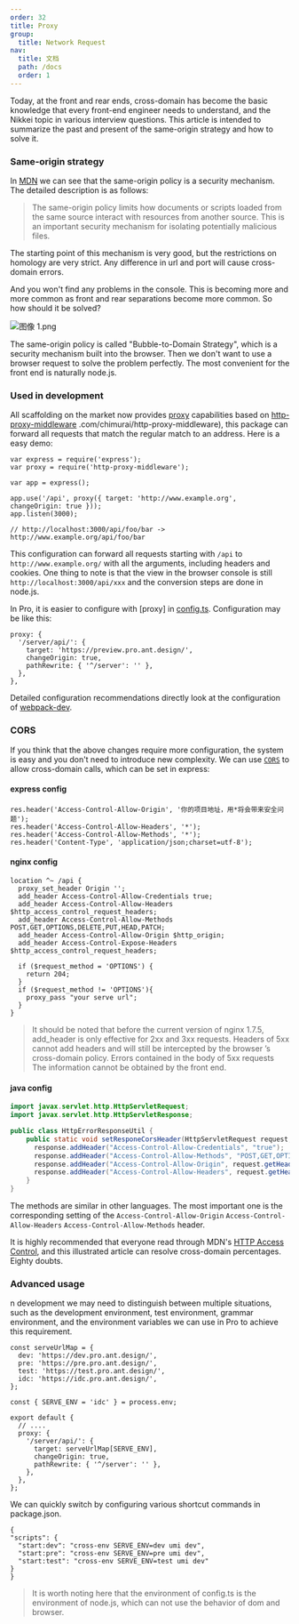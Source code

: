 ```yaml
---
order: 32
title: Proxy
group:
  title: Network Request
nav:
  title: 文档
  path: /docs
  order: 1
---
```


Today, at the front and rear ends, cross-domain has become the basic knowledge that every front-end engineer needs to understand, and the Nikkei topic in various interview questions. This article is intended to summarize the past and present of the same-origin strategy and how to solve it.

### Same-origin strategy

In [MDN](https://developer.mozilla.org/zh-CN/docs/Web/Security/Same-origin_policy) we can see that the same-origin policy is a security mechanism. The detailed description is as follows:

> The same-origin policy limits how documents or scripts loaded from the same source interact with resources from another source. This is an important security mechanism for isolating potentially malicious files.

The starting point of this mechanism is very good, but the restrictions on homology are very strict. Any difference in url and port will cause cross-domain errors.

And you won't find any problems in the console. This is becoming more and more common as front and rear separations become more common. So how should it be solved?

![图像 1.png](https://gw.alipayobjects.com/zos/antfincdn/NIALgXw4QG/1574263212481-55d42245-f348-4f55-8508-4475f7e1f05d.png)

The same-origin policy is called "Bubble-to-Domain Strategy", which is a security mechanism built into the browser. Then we don't want to use a browser request to solve the problem perfectly. The most convenient for the front end is naturally node.js.

### Used in development

All scaffolding on the market now provides [proxy](https://webpack.js.org/configuration/dev-server/#devserverproxy) capabilities based on [http-proxy-middleware](https://github) .com/chimurai/http-proxy-middleware), this package can forward all requests that match the regular match to an address. Here is a easy demo:

```tsx | pure
var express = require('express');
var proxy = require('http-proxy-middleware');

var app = express();

app.use('/api', proxy({ target: 'http://www.example.org', changeOrigin: true }));
app.listen(3000);

// http://localhost:3000/api/foo/bar -> http://www.example.org/api/foo/bar
```

This configuration can forward all requests starting with `/api` to `http://www.example.org/` with all the arguments, including headers and cookies. One thing to note is that the view in the browser console is still `http://localhost:3000/api/xxx` and the conversion steps are done in node.js.

In Pro, it is easier to configure with [proxy] in [config.ts](https://github.com/ant-design/ant-design-pro/blob/4c6a11eedad8baee97022ee452cedc76f097421a/config/config.ts#L185). Configuration may be like this:

```tsx | pure
proxy: {
  '/server/api/': {
    target: 'https://preview.pro.ant.design/',
    changeOrigin: true,
    pathRewrite: { '^/server': '' },
  },
},
```

Detailed configuration recommendations directly look at the configuration of [webpack-dev](https://webpack.js.org/configuration/dev-server/#devserverproxy).

### CORS

If you think that the above changes require more configuration, the system is easy and you don't need to introduce new complexity. We can use [`CORS`](https://developer.mozilla.org/zh-CN/docs/Web/HTTP/Access_control_CORS) to allow cross-domain calls, which can be set in express:

#### express config

```tsx | pure
res.header('Access-Control-Allow-Origin', '你的项目地址，用*将会带来安全问题');
res.header('Access-Control-Allow-Headers', '*');
res.header('Access-Control-Allow-Methods', '*');
res.header('Content-Type', 'application/json;charset=utf-8');
```

#### nginx config

```nginx
location ^~ /api {
  proxy_set_header Origin '';
  add_header Access-Control-Allow-Credentials true;
  add_header Access-Control-Allow-Headers $http_access_control_request_headers;
  add_header Access-Control-Allow-Methods POST,GET,OPTIONS,DELETE,PUT,HEAD,PATCH;
  add_header Access-Control-Allow-Origin $http_origin;
  add_header Access-Control-Expose-Headers $http_access_control_request_headers;

  if ($request_method = 'OPTIONS') {
    return 204;
  }
  if ($request_method != 'OPTIONS'){
    proxy_pass "your serve url";
  }
}
```

> It should be noted that before the current version of nginx 1.7.5, add_header is only effective for 2xx and 3xx requests. Headers of 5xx cannot add headers and will still be intercepted by the browser ’s cross-domain policy. Errors contained in the body of 5xx requests The information cannot be obtained by the front end.

#### java config

```java
import javax.servlet.http.HttpServletRequest;
import javax.servlet.http.HttpServletResponse;

public class HttpErrorResponseUtil {
    public static void setResponeCorsHeader(HttpServletRequest request, HttpServletResponse response) {
      response.addHeader("Access-Control-Allow-Credentials", "true");
      response.addHeader("Access-Control-Allow-Methods", "POST,GET,OPTIONS,DELETE,PUT,HEAD,PATCH");
      response.addHeader("Access-Control-Allow-Origin", request.getHeader("Origin"));
      response.addHeader("Access-Control-Allow-Headers", request.getHeader("Access-Control-Request-Headers"));
    }
}
```

The methods are similar in other languages. The most important one is the corresponding setting of the `Access-Control-Allow-Origin` `Access-Control-Allow-Headers` `Access-Control-Allow-Methods` header.

It is highly recommended that everyone read through MDN's [HTTP Access Control](https://developer.mozilla.org/zh-CN/docs/Web/HTTP/Access_control_CORS), and this illustrated article can resolve cross-domain percentages. Eighty doubts.

### Advanced usage

n development we may need to distinguish between multiple situations, such as the development environment, test environment, grammar environment, and the environment variables we can use in Pro to achieve this requirement.

```tsx | pure
const serveUrlMap = {
  dev: 'https://dev.pro.ant.design/',
  pre: 'https://pre.pro.ant.design/',
  test: 'https://test.pro.ant.design/',
  idc: 'https://idc.pro.ant.design/',
};

const { SERVE_ENV = 'idc' } = process.env;

export default {
  // ....
  proxy: {
    '/server/api/': {
      target: serveUrlMap[SERVE_ENV],
      changeOrigin: true,
      pathRewrite: { '^/server': '' },
    },
  },
};
```

We can quickly switch by configuring various shortcut commands in package.json.

```tsx | pure
{
"scripts": {
  "start:dev": "cross-env SERVE_ENV=dev umi dev",
  "start:pre": "cross-env SERVE_ENV=pre umi dev",
  "start:test": "cross-env SERVE_ENV=test umi dev"
}
}
```

> It is worth noting here that the environment of config.ts is the environment of node.js, which can not use the behavior of dom and browser.
